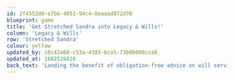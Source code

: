 ```yaml
---
id: 2f4552d0-e7bb-4051-94c4-8eaaad872d70
blueprint: game
title: 'Get Stretched Sandra into Legacy & Wills!'
column: 'Legacy & Wills'
row: 'Stretched Sandra'
colour: yellow
updated_by: c0c42a60-c53a-4383-bca5-73b0b060cca0
updated_at: 1682526816
back_text: 'Landing the benefit of obligation-free advice on will services is key to engaging.'
---
```

